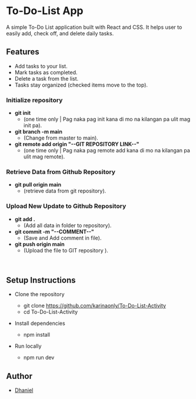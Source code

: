 <p align="center">
<!--   <img src="YOUR_LOGO_IMAGE_URL" alt="Logo" width="200"/> -->
</p>

# To-Do-List App

A simple To-Do List application built with React and CSS. It helps user to easily add, check off, and delete daily tasks.

## Features

* Add tasks to your list.
* Mark tasks as completed.
* Delete a task from the list.
* Tasks stay organized (checked items move to the top).

### Initialize repository

* **git init**
    * (one time only | Pag naka pag init kana di mo na kilangan pa ulit mag init pa).
* **git branch -m main**
    * (Change from master to main).
* **git remote add origin "--GIT REPOSITORY LINK--"**
    * (one time only | Pag naka pag remote add kana di mo na kilangan pa ulit mag remote).
 
### Retrieve Data from Github Repository

* **git pull origin main**
    * (retrieve data from git repository).
      
### Upload New Update to Github Repository

* **git add .**
    * (Add all data in folder to repository).
* **git commit -m "--COMMENT--"**
    * (Save and Add comment in file).
* **git push origin main**
    * (Upload the file to GIT repository ).
<br/>

## Setup Instructions
* Clone the repository
  * git clone https://github.com/karinaonly/To-Do-List-Activity
  * cd To-Do-List-Activity

* Install dependencies
  * npm install

* Run locally
  * npm run dev

## Author
* [Dhaniel](https://github.com/karinaonly)

  
